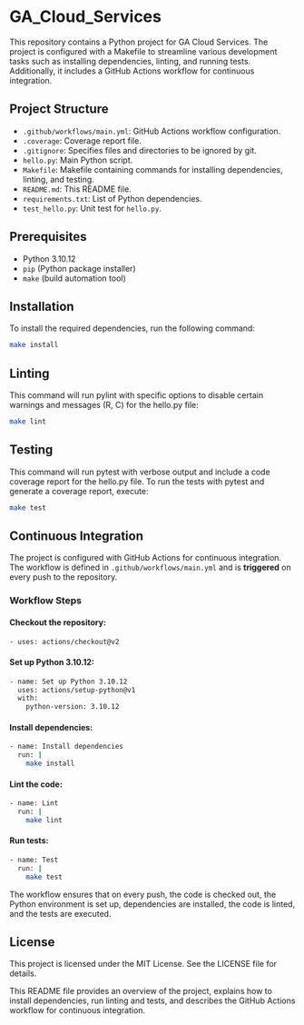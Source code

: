 # GA_Cloud_Services

This repository contains a Python project for GA Cloud Services. The project is configured with a Makefile to streamline various development tasks such as installing dependencies, linting, and running tests. Additionally, it includes a GitHub Actions workflow for continuous integration.

## Project Structure


- `.github/workflows/main.yml`: GitHub Actions workflow configuration.
- `.coverage`: Coverage report file.
- `.gitignore`: Specifies files and directories to be ignored by git.
- `hello.py`: Main Python script.
- `Makefile`: Makefile containing commands for installing dependencies, linting, and testing.
- `README.md`: This README file.
- `requirements.txt`: List of Python dependencies.
- `test_hello.py`: Unit test for `hello.py`.

## Prerequisites

- Python 3.10.12
- `pip` (Python package installer)
- `make` (build automation tool)

## Installation

To install the required dependencies, run the following command:

```sh
make install
````

## Linting

This command will run pylint with specific options to disable certain warnings and messages (R, C) for the hello.py file:

```sh
make lint
```

## Testing
This command will run pytest with verbose output and include a code coverage report for the hello.py file.
To run the tests with pytest and generate a coverage report, execute:

```sh
make test
```

## Continuous Integration
The project is configured with GitHub Actions for continuous integration. The workflow is defined in `.github/workflows/main.yml` and is **triggered** on every push to the repository.

### Workflow Steps

#### Checkout the repository:

```bash 
- uses: actions/checkout@v2
```

#### Set up Python 3.10.12:
```bash 
- name: Set up Python 3.10.12
  uses: actions/setup-python@v1
  with:
    python-version: 3.10.12
```

#### Install dependencies:
```bash 
- name: Install dependencies
  run: |
    make install
```

#### Lint the code:
```bash 
- name: Lint
  run: |
    make lint
```

#### Run tests:
```bash 
- name: Test
  run: |
    make test
```
The workflow ensures that on every push, the code is checked out, the Python environment is set up, dependencies are installed, the code is linted, and the tests are executed.

## License
This project is licensed under the MIT License. See the LICENSE file for details.


This README file provides an overview of the project, explains how to install dependencies, run linting and tests, and describes the GitHub Actions workflow for continuous integration.


